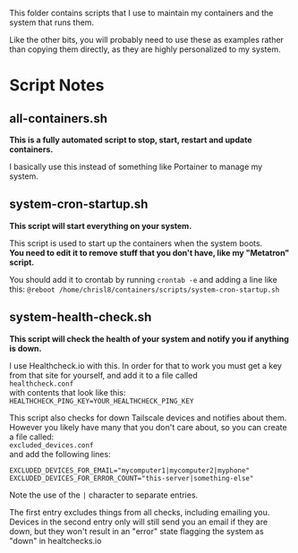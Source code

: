 This folder contains scripts that I use to maintain my containers and the system that runs them.

Like the other bits, you will probably need to use these as examples rather than copying them directly, as they are highly personalized to my system.

# Script Notes

## all-containers.sh

**This is a fully automated script to stop, start, restart and update containers.**

I basically use this instead of something like Portainer to manage my system.

## system-cron-startup.sh

**This script will start everything on your system.**

This script is used to start up the containers when the system boots.  
**You need to edit it to remove stuff that you don't have, like my "Metatron" script.**

You should add it to crontab by running `crontab -e` and adding a line like this:
`@reboot /home/chrisl8/containers/scripts/system-cron-startup.sh`

## system-health-check.sh

**This script will check the health of your system and notify you if anything is down.**

I use Healthcheck.io with this. In order for that to work you must get a key from that site for yourself, and add it to a file called  
`healthcheck.conf`  
with contents that look like this:  
`HEALTHCHECK_PING_KEY=YOUR_HEALTHCHECK_PING_KEY`

This script also checks for down Tailscale devices and notifies about them. However you likely have many that you don't care about, so you can create a file called:  
`excluded_devices.conf`  
and add the following lines:

```
EXCLUDED_DEVICES_FOR_EMAIL="mycomputer1|mycomputer2|myphone"
EXCLUDED_DEVICES_FOR_ERROR_COUNT="this-server|something-else"
```

Note the use of the `|` character to separate entries.

The first entry excludes things from all checks, including emailing you.  
Devices in the second entry only will still send you an email if they are down, but they won't result in an "error" state flagging the system as "down" in healtchecks.io

